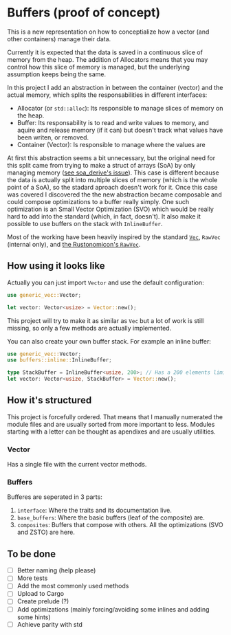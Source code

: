 # Buffers (proof of concept)
This is a new representation on how to conceptialize how a vector (and other containers) manage their data.

Currently it is expected that the data is saved in a continuous slice of memory from the heap. The addition of Allocators means that you may control how this slice of memory is managed, but the underlying assumption keeps being the same.

In this project I add an abstraction in between the container (vector) and the actual memory, which splits the responsabilities in different interfaces:

 - Allocator (or `std::alloc`): Its responsible to manage slices of memory on the heap.
 - Buffer: Its responsability is to read and write values to memory, and aquire and release memory (if it can) but doesn't track what values have been writen, or removed.
 - Container (Vector): Is responsible to manage where the values are

At first this abstraction seems a bit unnecessary, but the original need for this split came from trying to make a struct of arrays (SoA) by only managing memory ([see soa_derive's issue](https://github.com/lumol-org/soa-derive/issues/19)). This case is different because the data is actually split into multiple slices of memory (which is the whole point of a SoA), so the stadard aproach doesn't work for it. Once this case was covered I discovered the the new abstraction became composable and could compose optimizations to a buffer really simply. One such optimization is an Small Vector Optimization (SVO) which would be really hard to add into the standard (which, in fact, doesn't). It also make it possible to use buffers on the stack with `InlineBuffer`.

Most of the working have been heavily inspired by the standard [`Vec`](https://doc.rust-lang.org/std/vec/struct.Vec.html), `RawVec` (internal only), and [the Rustonomicon's `RawVec`](https://doc.rust-lang.org/nomicon/vec/vec-raw.html).

## How using it looks like
Actually you can just import `Vector` and use the default configuration:
```rust
use generic_vec::Vector;

let vector: Vector<usize> = Vector::new();
```

This project will try to make it as similar as `Vec` but a lot of work is still missing, so only a few methods are actually implemented.


You can also create your own buffer stack. For example an inline buffer:
```rust
use generic_vec::Vector;
use buffers::inline::InlineBuffer;

type StackBuffer = InlineBuffer<usize, 200>; // Has a 200 elements limit but it's on the stack
let vector: Vector<usize, StackBuffer> = Vector::new();
```

## How it's structured
This project is forcefully ordered. That means that I manually numerated the module files and are usually sorted from more important to less. Modules starting with a letter can be thought as apendixes and are usually utilities.

### Vector
Has a single file with the current vector methods.

### Buffers
Bufferes are seperated in 3 parts:
  1. `interface`: Where the traits and its documentation live.
  1. `base_buffers`: Where the basic buffers (leaf of the composite) are.
  1. `composites`: Buffers that compose with others. All the optimizations (SVO and ZSTO) are here.

## To be done
  - [ ] Better naming (help please)
  - [ ] More tests
  - [ ] Add the most commonly used methods
  - [ ] Upload to Cargo
  - [ ] Create prelude (?)
  - [ ] Add optimizations (mainly forcing/avoiding some inlines and adding some hints)
  - [ ] Achieve parity with std
